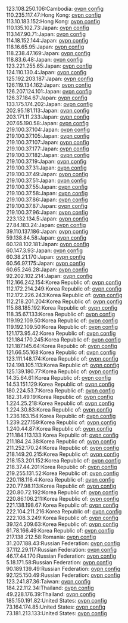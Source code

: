 123.108.250.106:Cambodia: [ovpn config](vpn/123_108_250_106.ovpn)  
110.235.117.47:Hong Kong: [ovpn config](vpn/110_235_117_47.ovpn)  
113.10.183.152:Hong Kong: [ovpn config](vpn/113_10_183_152.ovpn)  
110.135.102.73:Japan: [ovpn config](vpn/110_135_102_73.ovpn)  
113.147.90.71:Japan: [ovpn config](vpn/113_147_90_71.ovpn)  
114.18.152.144:Japan: [ovpn config](vpn/114_18_152_144.ovpn)  
118.16.65.95:Japan: [ovpn config](vpn/118_16_65_95.ovpn)  
118.238.47.169:Japan: [ovpn config](vpn/118_238_47_169.ovpn)  
118.83.6.48:Japan: [ovpn config](vpn/118_83_6_48.ovpn)  
123.221.255.65:Japan: [ovpn config](vpn/123_221_255_65.ovpn)  
124.110.130.4:Japan: [ovpn config](vpn/124_110_130_4.ovpn)  
125.192.203.187:Japan: [ovpn config](vpn/125_192_203_187.ovpn)  
126.119.134.162:Japan: [ovpn config](vpn/126_119_134_162.ovpn)  
126.207.124.101:Japan: [ovpn config](vpn/126_207_124_101.ovpn)  
126.37.184.67:Japan: [ovpn config](vpn/126_37_184_67.ovpn)  
133.175.174.202:Japan: [ovpn config](vpn/133_175_174_202.ovpn)  
202.95.181.113:Japan: [ovpn config](vpn/202_95_181_113.ovpn)  
203.171.11.233:Japan: [ovpn config](vpn/203_171_11_233.ovpn)  
207.65.190.58:Japan: [ovpn config](vpn/207_65_190_58.ovpn)  
219.100.37.104:Japan: [ovpn config](vpn/219_100_37_104.ovpn)  
219.100.37.105:Japan: [ovpn config](vpn/219_100_37_105.ovpn)  
219.100.37.107:Japan: [ovpn config](vpn/219_100_37_107.ovpn)  
219.100.37.177:Japan: [ovpn config](vpn/219_100_37_177.ovpn)  
219.100.37.182:Japan: [ovpn config](vpn/219_100_37_182.ovpn)  
219.100.37.19:Japan: [ovpn config](vpn/219_100_37_19.ovpn)  
219.100.37.31:Japan: [ovpn config](vpn/219_100_37_31.ovpn)  
219.100.37.49:Japan: [ovpn config](vpn/219_100_37_49.ovpn)  
219.100.37.51:Japan: [ovpn config](vpn/219_100_37_51.ovpn)  
219.100.37.55:Japan: [ovpn config](vpn/219_100_37_55.ovpn)  
219.100.37.58:Japan: [ovpn config](vpn/219_100_37_58.ovpn)  
219.100.37.86:Japan: [ovpn config](vpn/219_100_37_86.ovpn)  
219.100.37.87:Japan: [ovpn config](vpn/219_100_37_87.ovpn)  
219.100.37.96:Japan: [ovpn config](vpn/219_100_37_96.ovpn)  
223.132.134.5:Japan: [ovpn config](vpn/223_132_134_5.ovpn)  
27.84.183.24:Japan: [ovpn config](vpn/27_84_183_24.ovpn)  
39.110.137.186:Japan: [ovpn config](vpn/39_110_137_186.ovpn)  
59.138.84.58:Japan: [ovpn config](vpn/59_138_84_58.ovpn)  
60.128.102.181:Japan: [ovpn config](vpn/60_128_102_181.ovpn)  
60.147.3.93:Japan: [ovpn config](vpn/60_147_3_93.ovpn)  
60.38.21.170:Japan: [ovpn config](vpn/60_38_21_170.ovpn)  
60.56.97.175:Japan: [ovpn config](vpn/60_56_97_175.ovpn)  
60.65.246.28:Japan: [ovpn config](vpn/60_65_246_28.ovpn)  
92.202.102.214:Japan: [ovpn config](vpn/92_202_102_214.ovpn)  
112.166.242.154:Korea Republic of: [ovpn config](vpn/112_166_242_154.ovpn)  
112.172.214.249:Korea Republic of: [ovpn config](vpn/112_172_214_249.ovpn)  
112.172.226.243:Korea Republic of: [ovpn config](vpn/112_172_226_243.ovpn)  
112.218.201.204:Korea Republic of: [ovpn config](vpn/112_218_201_204.ovpn)  
115.88.185.192:Korea Republic of: [ovpn config](vpn/115_88_185_192.ovpn)  
118.35.67.133:Korea Republic of: [ovpn config](vpn/118_35_67_133.ovpn)  
119.192.109.50:Korea Republic of: [ovpn config](vpn/119_192_109_50.ovpn)  
119.192.109.50:Korea Republic of: [ovpn config](vpn/119_192_109_50.ovpn)  
121.173.95.42:Korea Republic of: [ovpn config](vpn/121_173_95_42.ovpn)  
121.184.170.245:Korea Republic of: [ovpn config](vpn/121_184_170_245.ovpn)  
121.187.145.64:Korea Republic of: [ovpn config](vpn/121_187_145_64.ovpn)  
121.66.55.168:Korea Republic of: [ovpn config](vpn/121_66_55_168.ovpn)  
123.111.148.174:Korea Republic of: [ovpn config](vpn/123_111_148_174.ovpn)  
124.198.105.113:Korea Republic of: [ovpn config](vpn/124_198_105_113.ovpn)  
125.139.180.77:Korea Republic of: [ovpn config](vpn/125_139_180_77.ovpn)  
14.35.64.61:Korea Republic of: [ovpn config](vpn/14_35_64_61.ovpn)  
14.53.151.129:Korea Republic of: [ovpn config](vpn/14_53_151_129.ovpn)  
180.224.53.7:Korea Republic of: [ovpn config](vpn/180_224_53_7.ovpn)  
182.31.49.19:Korea Republic of: [ovpn config](vpn/182_31_49_19.ovpn)  
1.224.25.218:Korea Republic of: [ovpn config](vpn/1_224_25_218.ovpn)  
1.224.30.83:Korea Republic of: [ovpn config](vpn/1_224_30_83.ovpn)  
1.236.163.154:Korea Republic of: [ovpn config](vpn/1_236_163_154.ovpn)  
1.239.227.159:Korea Republic of: [ovpn config](vpn/1_239_227_159.ovpn)  
1.240.44.87:Korea Republic of: [ovpn config](vpn/1_240_44_87.ovpn)  
211.184.113.133:Korea Republic of: [ovpn config](vpn/211_184_113_133.ovpn)  
211.184.24.38:Korea Republic of: [ovpn config](vpn/211_184_24_38.ovpn)  
211.252.170.24:Korea Republic of: [ovpn config](vpn/211_252_170_24.ovpn)  
218.149.20.215:Korea Republic of: [ovpn config](vpn/218_149_20_215.ovpn)  
218.153.201.152:Korea Republic of: [ovpn config](vpn/218_153_201_152.ovpn)  
218.37.44.201:Korea Republic of: [ovpn config](vpn/218_37_44_201.ovpn)  
219.255.131.52:Korea Republic of: [ovpn config](vpn/219_255_131_52.ovpn)  
220.118.116.4:Korea Republic of: [ovpn config](vpn/220_118_116_4.ovpn)  
220.77.98.113:Korea Republic of: [ovpn config](vpn/220_77_98_113.ovpn)  
220.80.72.192:Korea Republic of: [ovpn config](vpn/220_80_72_192.ovpn)  
220.86.106.211:Korea Republic of: [ovpn config](vpn/220_86_106_211.ovpn)  
221.138.198.67:Korea Republic of: [ovpn config](vpn/221_138_198_67.ovpn)  
222.104.211.216:Korea Republic of: [ovpn config](vpn/222_104_211_216.ovpn)  
222.108.3.249:Korea Republic of: [ovpn config](vpn/222_108_3_249.ovpn)  
39.124.209.63:Korea Republic of: [ovpn config](vpn/39_124_209_63.ovpn)  
61.78.166.49:Korea Republic of: [ovpn config](vpn/61_78_166_49.ovpn)  
217.138.212.58:Romania: [ovpn config](vpn/217_138_212_58.ovpn)  
31.207.188.43:Russian Federation: [ovpn config](vpn/31_207_188_43.ovpn)  
37.112.29.117:Russian Federation: [ovpn config](vpn/37_112_29_117.ovpn)  
46.17.44.170:Russian Federation: [ovpn config](vpn/46_17_44_170.ovpn)  
5.18.171.58:Russian Federation: [ovpn config](vpn/5_18_171_58.ovpn)  
90.189.139.49:Russian Federation: [ovpn config](vpn/90_189_139_49.ovpn)  
92.125.150.49:Russian Federation: [ovpn config](vpn/92_125_150_49.ovpn)  
123.241.87.36:Taiwan: [ovpn config](vpn/123_241_87_36.ovpn)  
184.22.112.34:Thailand: [ovpn config](vpn/184_22_112_34.ovpn)  
49.228.176.39:Thailand: [ovpn config](vpn/49_228_176_39.ovpn)  
185.150.191.82:United States: [ovpn config](vpn/185_150_191_82.ovpn)  
73.164.174.85:United States: [ovpn config](vpn/73_164_174_85.ovpn)  
73.181.213.133:United States: [ovpn config](vpn/73_181_213_133.ovpn)  
